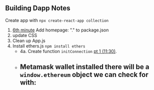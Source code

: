 ## Building Dapp Notes

Create app with `npx create-react-app collection`
1. [6th minute](https://youtu.be/QkmXFCBSHgs?t=360) Add homepage: "." to package.json
2. update CSS
3. Clean up App.js
4. Install ethers.js `npm install ethers`
    - 4a. Create function `initConnection` [pt 1 (11:30)](https://youtu.be/QkmXFCBSHgs?t=690).
    - Metamask wallet installed there will be a `window.ethereum` object we can check for with:    
        - 

